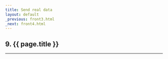 ```yaml
---
title: Send real data
layout: default
_previous: front3.html
_next: front4.html
---
```


## 9. {{ page.title }}

---